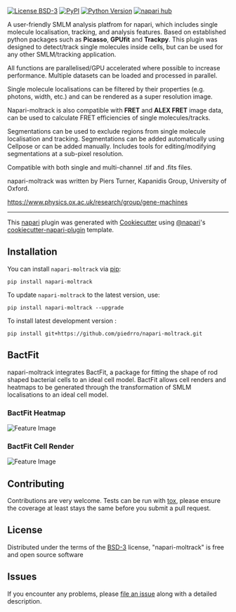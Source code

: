 
[![License BSD-3](https://img.shields.io/pypi/l/napari-moltrack.svg?color=green)](https://github.com/piedrro/napari-moltrack/raw/main/LICENSE)
[![PyPI](https://img.shields.io/pypi/v/napari-moltrack.svg?color=green)](https://pypi.org/project/napari-moltrack)
[![Python Version](https://img.shields.io/pypi/pyversions/napari-moltrack.svg?color=green)](https://python.org)
[![napari hub](https://img.shields.io/endpoint?url=https://api.napari-hub.org/shields/napari-moltrack)](https://napari-hub.org/plugins/napari-moltrack)

A user-friendly SMLM analysis platfrom for napari, which includes single molecule localisation, tracking, and analysis features. 
Based on established python packages such as **Picasso**, **GPUfit** and **Trackpy**.
This plugin was designed to detect/track single molecules inside cells, but can be used for any other SMLM/tracking application.

All functions are parallelised/GPU accelerated where possible to increase performance.
Multiple datasets can be loaded and processed in parallel.

Single molecule localisations can be filtered by their properties (e.g. photons, width, etc.) and can be rendered as a super resolution image.

Napari-moltrack is also compatible with **FRET** and **ALEX FRET** image data, can be used to calculate FRET efficiencies of single molecules/tracks.

Segmentations can be used to exclude regions from single molecule localisation and tracking.
Segmentations can be added automatically using Cellpose or can be added manually. Includes tools for editing/modifying segmentations at a sub-pixel resolution.

Compatible with both single and multi-channel .tif and .fits files.

napari-moltrack was written by Piers Turner, Kapanidis Group, University of Oxford.

https://www.physics.ox.ac.uk/research/group/gene-machines

----------------------------------

This [napari] plugin was generated with [Cookiecutter] using [@napari]'s [cookiecutter-napari-plugin] template.

<!--
Don't miss the full getting started guide to set up your new package:
https://github.com/napari/cookiecutter-napari-plugin#getting-started

and review the napari docs for plugin developers:
https://napari.org/stable/plugins/index.html
-->

## Installation

You can install `napari-moltrack` via [pip]:

    pip install napari-moltrack

To update `napari-moltrack` to the latest version, use:

    pip install napari-moltrack --upgrade

To install latest development version :

    pip install git+https://github.com/piedrro/napari-moltrack.git


## BactFit

napari-moltrack integrates BactFit, a package for fitting the shape of rod shaped bacterial cells to an ideal cell model.
BactFit allows cell renders and heatmaps to be generated through the transformation of SMLM localisations to an ideal cell model.

### BactFit Heatmap

![Feature Image](resources/heatmap.png)

### BactFit Cell Render

![Feature Image](resources/render.png)


## Contributing

Contributions are very welcome. Tests can be run with [tox], please ensure
the coverage at least stays the same before you submit a pull request.

## License

Distributed under the terms of the [BSD-3] license,
"napari-moltrack" is free and open source software

## Issues

If you encounter any problems, please [file an issue] along with a detailed description.

[napari]: https://github.com/napari/napari
[Cookiecutter]: https://github.com/audreyr/cookiecutter
[@napari]: https://github.com/napari
[MIT]: http://opensource.org/licenses/MIT
[BSD-3]: http://opensource.org/licenses/BSD-3-Clause
[GNU GPL v3.0]: http://www.gnu.org/licenses/gpl-3.0.txt
[GNU LGPL v3.0]: http://www.gnu.org/licenses/lgpl-3.0.txt
[Apache Software License 2.0]: http://www.apache.org/licenses/LICENSE-2.0
[Mozilla Public License 2.0]: https://www.mozilla.org/media/MPL/2.0/index.txt
[cookiecutter-napari-plugin]: https://github.com/napari/cookiecutter-napari-plugin

[file an issue]: https://github.com/piedrro/napari-moltrack/issues

[napari]: https://github.com/napari/napari
[tox]: https://tox.readthedocs.io/en/latest/
[pip]: https://pypi.org/project/pip/
[PyPI]: https://pypi.org/
